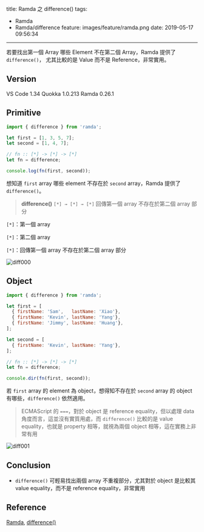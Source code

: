title: Ramda 之 difference()
tags:
  - Ramda
  - Ramda/difference
feature: images/feature/ramda.png
date: 2019-05-17 09:56:34
---
若要找出第一個 Array 哪些 Element 不在第二個 Array，Ramda 提供了 `difference()`， 尤其比較的是 Value 而不是 Reference，非常實用。

<!-- more -->

## Version

VS Code 1.34
Quokka 1.0.213
Ramda 0.26.1


## Primitive

```javascript
import { difference } from 'ramda';

let first = [1, 3, 5, 7];
let second = [1, 4, 7];

// fn :: [*] -> [*] -> [*]
let fn = difference;

console.log(fn(first, second)); 
```

想知道 `first` array 哪些 element 不存在於 `second` array，Ramda 提供了 `difference()`。

> **difference()**
> `[*] → [*] → [*]`
> 回傳第一個 array 不存在於第二個 array 部分

`[*]`：第一個 array

`[*]`：第二個 array

`[*]`：回傳第一個 array 不存在於第二個 array 部分

![diff000](/images/ramda/difference/diff000.png)

## Object

```javascript
import { difference } from 'ramda';

let first = [
  { firstName: 'Sam',   lastName: 'Xiao'},
  { firstName: 'Kevin', lastName: 'Yang'},
  { firstName: 'Jimmy', lastName: 'Huang'},
];

let second = [
  { firstName: 'Kevin', lastName: 'Yang'},
];

// fn :: [*] -> [*] -> [*]
let fn = difference;

console.dir(fn(first, second)); 
```

若 `first` array 的 element 為 object，想得知不存在於 `second` array 的 object 有哪些，`difference()` 依然適用。

> ECMAScript 的 `===`，對於 object 是 reference equality，但以處理 data 角度而言，這並沒有實質用處，而 `difference()` 比較的是 value equality，也就是 property 相等，就視為兩個 object 相等，這在實務上非常有用

![diff001](/images/ramda/difference/diff001.png)


## Conclusion

* `difference()` 可輕易找出兩個 array 不重複部分，尤其對於 object 是比較其 value equality，而不是 reference equality，非常實用

## Reference

[Ramda](https://ramdajs.com), [difference()](https://ramdajs.com/docs/#difference)

